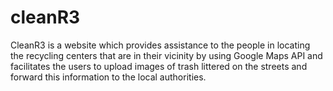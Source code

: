 # cleanR3
CleanR3 is a website which provides assistance to the people in locating the recycling centers that are in their vicinity by using Google Maps API and facilitates the users to upload images of trash littered on the streets and forward this information to the local authorities.

